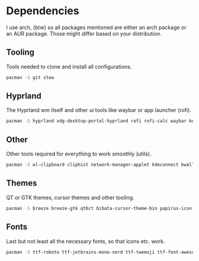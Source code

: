# Dependencies
I use arch, (btw) so all packages mentioned are either an arch package or an
AUR package. Those might differ based on your distribution.

## Tooling
Tools needed to clone and install all configurations.
```sh
pacman -S git stow
```

## Hyprland
The Hyprland wm itself and other ui tools like waybar or app launcher (rofi).
```sh
pacman -S hyprland xdg-desktop-portal-hyprland rofi rofi-calc waybar konsole hyprpaper dunst hyprlock
```

## Other
Other tools required for everything to work smoothly (utils).
```sh
pacman -S wl-clipboard cliphist network-manager-applet kdeconnect kwallet5 grim slurp
```

## Themes
QT or GTK themes, cursor themes and other tooling.
```sh
pacman -S breeze breeze-gtk qt6ct bibata-cursor-theme-bin papirus-icon-theme
```

## Fonts
Last but not least all the necessary fonts, so that icons etc. work.
```sh
pacman -S ttf-roboto ttf-jetbrains-mono-nerd ttf-twemoji ttf-font-awesome otf-ipafont
```
